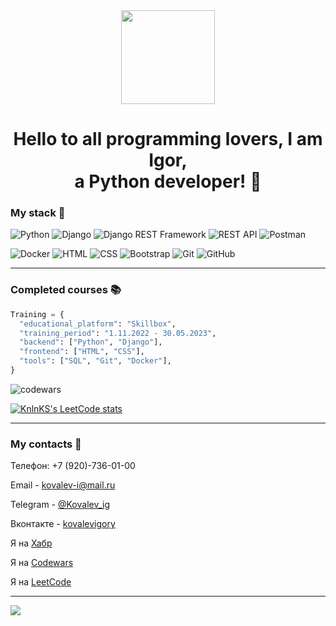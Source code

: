 <div id="header" align="center">
  <img src="https://media.giphy.com/media/v1.Y2lkPTc5MGI3NjExbm92Z3V5bndha2dyOTI0ZTFmbzFvY2Q3eXF2YzI0aHl0OGR6aWR5cCZlcD12MV9pbnRlcm5hbF9naWZfYnlfaWQmY3Q9cw/cmCEsJZHYBPels360q/giphy.gif" width="150"/>
</div>

<h1 align="center">Hello to all programming lovers, I am Igor,<br>a Python developer! 👋</h1>

### My stack 🔧
![Python](https://img.shields.io/badge/-Python-29587e?style=for-the-badge&logo=python&logoColor=f6bb0b)
![Django](https://img.shields.io/badge/-Django-113227?style=for-the-badge&logo=django&logoColor=ffffff)
![Django REST Framework](https://img.shields.io/badge/-Django%20REST%20Framework-7c000d?style=for-the-badge&logo=Django-REST-Framework&logoColor=7c000d)
![REST API](https://img.shields.io/badge/-REST%20API-8cc63f?style=for-the-badge&logo=REST-API&logoColor=8cc63f)
![Postman](https://img.shields.io/badge/-Postman-fe6c37?style=for-the-badge&logo=Postman&logoColor=ffffff)

![Docker](https://img.shields.io/badge/-Docker-1c63ed?style=for-the-badge&logo=Docker&logoColor=ffffff)
![HTML](https://img.shields.io/badge/-HTML-e44d27?style=for-the-badge&logo=HTML&logoColor=e44d27)
![CSS](https://img.shields.io/badge/-CSS-1f62ae?style=for-the-badge&logo=CSS&logoColor=1f62ae)
![Bootstrap](https://img.shields.io/badge/-Bootstrap-7409f7?style=for-the-badge&logo=Bootstrap&logoColor=f0e6fc)
![Git](https://img.shields.io/badge/-Git-d84422?style=for-the-badge&logo=Git&logoColor=feffff)
![GitHub](https://img.shields.io/badge/-GitHub-E5D3FF?style=for-the-badge&logo=GitHub&logoColor=221e1f)

---

<!-- ## [![Top Langs](https://github-readme-stats.vercel.app/api/top-langs/?username=IgorYKovalev&layout=compact)](https://github.com/anuraghazra/github-readme-stats) -->

### Completed courses 📚

```Python
Training = {
  "educational_platform": "Skillbox",
  "training_period": "1.11.2022 - 30.05.2023",
  "backend": ["Python", "Django"],
  "frontend": ["HTML", "CSS"],
  "tools": ["SQL", "Git", "Docker"],
}
```

![codewars](https://www.codewars.com/users/%D0%9A%D0%BE%D0%B2%D0%B0%D0%BB%D0%B5%D0%B2-%D0%98%D0%B3%D0%BE%D1%80%D1%8C/badges/large)

[![KnlnKS's LeetCode stats](https://leetcode-stats-six.vercel.app/api?username=kovalev-i&theme=dark)](https://github.com/kovalev-i/github-readme)

---

### My сontacts 📨

Телефон: +7 (920)-736-01-00

Email - kovalev-i@mail.ru

Telegram - [@Kovalev_ig](https://telegram.me/Kovalev_ig)

Вконтакте - [kovalevigory](https://vk.com/kovalevigory)

Я на [Хабр](https://career.habr.com/kovalevigor123)

Я на [Сodewars](https://www.codewars.com/users/Ковалев-Игорь)

Я на [LeetCode](https://leetcode.com/kovalev-i/)

---

![](https://komarev.com/ghpvc/?username=IgorYKovalev)
